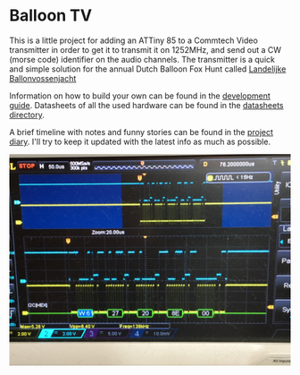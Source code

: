 Balloon TV
==========

This is a little project for adding an ATTiny 85 to a Commtech Video transmitter in order
to get it to transmit it on 1252MHz, and send out a CW (morse code) identifier on the 
audio channels. The transmitter is a quick and simple solution for the annual Dutch
Balloon Fox Hunt called [Landelijke Ballonvossenjacht](http://www.ballonvossenjacht.nl/)

Information on how to build your own can be found in the [development guide](documentation/how-to-build.md).
Datasheets of all the used hardware can be found in the [datasheets directory](documentation/datasheets).

A brief timeline with notes and funny stories can be found in the [project diary](documentation/diary.md).
I'll try to keep it updated with the latest info as much as possible.

![I2C communication](documentation/images/I2C-communcation.jpg)
